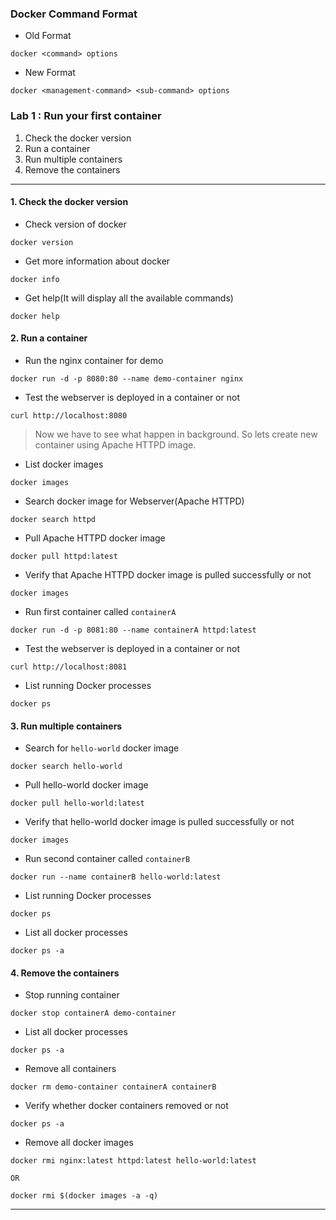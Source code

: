 ### Docker Command Format 

- Old Format 
```
docker <command> options
```

- New Format 
```
docker <management-command> <sub-command> options
```

### Lab 1 : Run your first container

1. Check the docker version
2. Run a container
3. Run multiple containers
4. Remove the containers

---

#### 1. Check the docker version

- Check version of docker
```
docker version
```

- Get more information about docker 
```
docker info
```

- Get help(It will display all the available commands)
```
docker help
```

#### 2. Run a container

- Run the nginx container for demo 
```
docker run -d -p 8080:80 --name demo-container nginx
```

- Test the webserver is deployed in a container or not 
```
curl http://localhost:8080
```

> Now we have to see what happen in background. So lets create new container using Apache HTTPD image.

- List docker images
```
docker images
```

- Search docker image for Webserver(Apache HTTPD)
```
docker search httpd
```

- Pull Apache HTTPD docker image
```
docker pull httpd:latest
```

- Verify that Apache HTTPD docker image is pulled successfully or not
```
docker images
```

- Run first container called `containerA`
```
docker run -d -p 8081:80 --name containerA httpd:latest
```

- Test the webserver is deployed in a container or not 
```
curl http://localhost:8081
```

- List running Docker processes
```
docker ps
```

#### 3. Run multiple containers

- Search for `hello-world` docker image
```
docker search hello-world
```

- Pull hello-world docker image
```
docker pull hello-world:latest
```

- Verify that hello-world docker image is pulled successfully or not
```
docker images
```

- Run second container called `containerB`
```
docker run --name containerB hello-world:latest
```

- List running Docker processes
```
docker ps
```

- List all docker processes
```
docker ps -a
```

#### 4. Remove the containers

- Stop running container
```
docker stop containerA demo-container
``` 

- List all docker processes
```
docker ps -a
```

- Remove all containers
```
docker rm demo-container containerA containerB
```

- Verify whether docker containers removed or not 
```
docker ps -a
```

- Remove all docker images 
```
docker rmi nginx:latest httpd:latest hello-world:latest 

OR 

docker rmi $(docker images -a -q)
```

---
